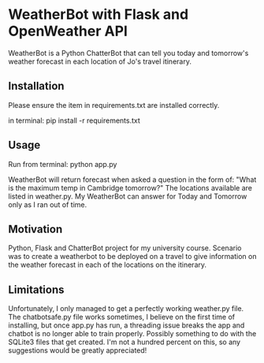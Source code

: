 # WeatherBot with Flask and OpenWeather API

WeatherBot is a Python ChatterBot that can tell you today and tomorrow's weather forecast in each location of Jo's travel itinerary.

## Installation

Please ensure the item in requirements.txt are installed correctly.

in terminal:
pip install -r requirements.txt

## Usage

Run from terminal:
python app.py

WeatherBot will return forecast when asked a question in the form of: "What is the maximum temp in Cambridge tomorrow?"
The locations available are listed in weather.py.
My WeatherBot can answer for Today and Tomorrow only as I ran out of time.

## Motivation
Python, Flask and ChatterBot project for my university course. Scenario was to create a weatherbot to be deployed on a travel to give information on the weather forecast in each of the locations on the itinerary.

## Limitations
Unfortunately, I only managed to get a perfectly working weather.py file. The chatbotsafe.py file works sometimes, I believe on the first time of installing, but once app.py has run, a threading issue breaks the app and chatbot is no longer able to train properly. Possibly something to do with the SQLite3 files that get created. I'm not a hundred percent on this, so any suggestions would be greatly appreciated!